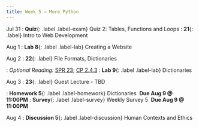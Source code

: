 ```yaml
---
title: Week 5 — More Python
---
```


Jul 31
: **Quiz**{: .label .label-exam} Quiz 2: Tables, Functions and Loops
: **21**{: .label} Intro to Web Development
  <!--: [Slides](#) &#8226; [Code](#) &#8226; [Blank Code](#)-->

Aug 1
: **Lab 8**{: .label .label-lab} Creating a Website

Aug 2
: **22**{: .label} File Formats, Dictionaries
  <!--: [Slides](#) &#8226; [Code](#) &#8226; [Blank Code](#)-->
: *Optional Reading:* [SPR 23](https://cs.stanford.edu/people/nick/py/python-dict.html); [CP 2.4.3](http://composingprograms.com/pages/24-mutable-data.html#dictionaries)
: **Lab 9**{: .label .label-lab} Dictionaries

Aug 3
: **23**{: .label} Guest Lecture - TBD
  <!--: [Slides](#) &#8226; [Code](#)-->
: **Homework 5**{: .label .label-homework} Dictionaries &nbsp;**Due Aug 9 @ 11:00PM**
: **Survey**{: .label .label-survey} Weekly Survey 5 &nbsp;**Due Aug 9 @ 11:00PM**

Aug 4
: **Discussion 5**{: .label .label-discussion} Human Contexts and Ethics
